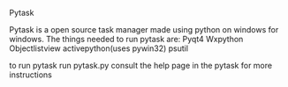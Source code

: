 Pytask

Pytask is a open source task manager made using python on windows for windows. 
The things needed to run pytask are:
Pyqt4
Wxpython
Objectlistview
activepython(uses pywin32)
psutil



to run pytask run pytask.py
consult the help page in the pytask for more instructions
